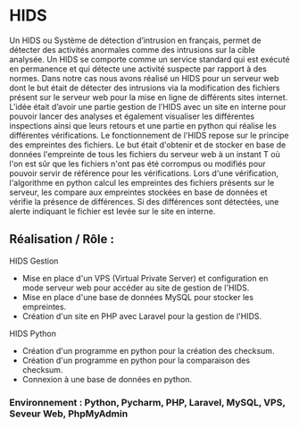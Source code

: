# HIDS

Un HIDS ou Système de détection d’intrusion en français, permet de détecter des activités anormales comme des intrusions sur la cible analysée.  Un HIDS se comporte comme un service standard qui est exécuté en permanence et qui détecte une activité suspecte par rapport à des normes.
Dans notre cas nous avons réalisé un HIDS pour un serveur web dont le but était de détecter des intrusions via la modification des fichiers présent sur le serveur web pour la mise en ligne de différents sites internet. L’idée était d’avoir une partie gestion de l’HIDS avec un site en interne pour pouvoir lancer des analyses et également visualiser les différentes inspections ainsi que leurs retours et une partie en python qui réalise les différentes vérifications.
Le fonctionnement de l'HIDS repose sur le principe des empreintes des fichiers. Le but était d'obtenir et de stocker en base de données l'empreinte de tous les fichiers du serveur web à un instant T où l'on est sûr que les fichiers n'ont pas été corrompus ou modifiés pour pouvoir servir de référence pour les vérifications.
Lors d'une vérification, l'algorithme en python calcul les empreintes des fichiers présents sur le serveur, les compare aux empreintes stockées en base de données et vérifie la présence de différences. Si des différences sont détectées, une alerte indiquant le fichier est levée sur le site en interne.

## Réalisation / Rôle : 

HIDS Gestion
* Mise en place d'un VPS (Virtual Private Server) et configuration en mode serveur web pour accéder au site de gestion de l'HIDS.
* Mise en place d'une base de données MySQL pour stocker les empreintes.
* Création d'un site en PHP avec Laravel pour la gestion de l'HIDS.

HIDS Python
* Création d'un programme en python pour la création des checksum.
* Création d'un programme en python pour la comparaison des checksum.
* Connexion à une base de données en python.

### Environnement : Python, Pycharm, PHP, Laravel, MySQL, VPS, Seveur Web, PhpMyAdmin
